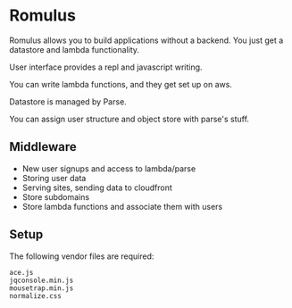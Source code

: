 # Romulus

Romulus allows you to build applications without a backend. You just get a datastore and lambda functionality. 

User interface provides a repl and javascript writing. 

You can write lambda functions, and they get set up on aws.

Datastore is managed by Parse. 

You can assign user structure and object store with parse's stuff. 


## Middleware

 - New user signups and access to lambda/parse
 - Storing user data 
 - Serving sites, sending data to cloudfront
 - Store subdomains
 - Store lambda functions and associate them with users
 
## Setup

The following vendor files are required:
```
ace.js
jqconsole.min.js
mousetrap.min.js
normalize.css
```